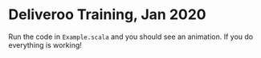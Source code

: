 # Deliveroo Training, Jan 2020

Run the code in `Example.scala` and you should see an animation. If you do everything is working!

